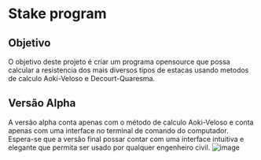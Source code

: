 # Stake program
## Objetivo
O objetivo deste projeto é criar um programa opensource que possa calcular a resistencia dos mais diversos tipos de estacas usando metodos de calculo Aoki-Veloso e Decourt-Quaresma.

## Versão Alpha
A versão alpha conta apenas com o método de calculo Aoki-Veloso e conta apenas com uma interface no terminal de comando do computador. Espera-se que a versão final possar contar com uma interface intuitiva e elegante que permita ser usado por qualquer engenheiro civil.
![image](https://user-images.githubusercontent.com/113150953/190832776-d26eaa84-d4a3-4d3f-afe2-45a080ff2dd8.png)
